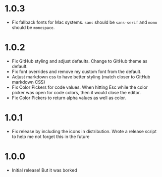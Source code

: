 # 1.0.3

- Fix fallback fonts for Mac systems. `sans` should be `sans-serif` and `mono`
    should be `monospace`.

# 1.0.2

- Fix GitHub styling and adjust defaults. Change to GitHub theme as default.
- Fix font overrides and remove my custom font from the default.
- Adjust markdown css to have better styling (match closer to GitHub markdown
    CSS)
- Fix Color Pickers for code values. When hitting Esc while the color picker was
    open for code colors, then it would close the editor.
- Fix Color Pickers to return alpha values as well as color.

# 1.0.1

- Fix release by including the icons in distribution. Wrote a release script to
  help me not forget this in the future

# 1.0.0

- Initial release! But it was borked
